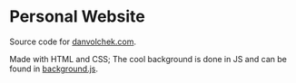 # Personal Website

Source code for [danvolchek.com](https://danvolchek.com).


Made with HTML and CSS; The cool background is done in JS and can be found in [background.js](assets/background/background.js).